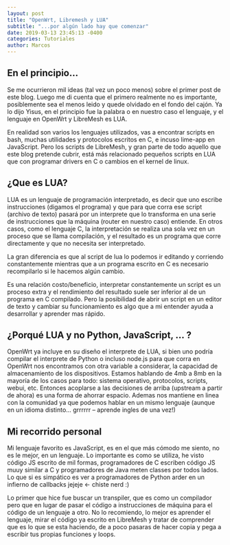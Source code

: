```yaml
---
layout: post
title: "OpenWrt, Libremesh y LUA"
subtitle: "...por algún lado hay que comenzar"
date: 2019-03-13 23:45:13 -0400
categories: Tutoriales
author: Marcos
---
```


## En el principio...

Se me ocurrieron mil ideas (tal vez un poco menos) sobre el primer post de este blog. Luego me di cuenta que el primero realmente no es importante, posiblemente sea el menos leido y quede olvidado en el fondo del cajón. Ya lo dijo Yisus, en el principio fue la palabra o en nuestro caso el lenguaje, y el lenguaje en OpenWrt y LibreMesh es LUA.

En realidad son varios los lenguajes utilizados, vas a encontrar scripts en bash, muchas utilidades y protocolos escritos en C, e incuso lime-app en JavaScript. Pero los scripts de LibreMesh, y gran parte de todo aquello que este blog pretende cubrir, está más relacionado pequeños scripts en LUA que con programar drivers en C o cambios en el kernel de linux.

## ¿Que es LUA?

LUA es un lenguaje de programación interpretado, es decir que uno escribe instrucciones (digamos el programa) y que para que corra ese script (archivo de texto) pasará por un interprete que lo transforma en una serie de instrucciones que la máquina (router en nuestro caso) entiende.
En otros casos, como el lenguaje C, la interpretación se realiza una sola vez en un proceso que se llama compilación, y el resultado es un programa que corre directamente y que no necesita ser interpretado.

La gran diferencia es que al script de lua lo podemos ir editando y corriendo constantemente mientras que a un programa escrito en C es necesario recompilarlo si le hacemos algún cambio.

Es una relación costo/beneficio, interpretar constantemente un script es un proceso extra y el rendimiento del resultado suele ser inferior al de un programa en C compilado. Pero la posibilidad de abrir un script en un editor de texto y cambiar su funcionamiento es algo que a mi entender ayuda a desarrollar y aprender mas rápido.

## ¿Porqué LUA y no Python, JavaScript, ... ?

OpenWrt ya incluye en su diseño el interprete de LUA, si bien uno podría compilar el interprete de Python o incluso node.js para que corra en OpenWrt nos encontramos con otra variable a considerar, la capacidad de almacenamiento de los dispositivos. Estamos hablando de 4mb a 8mb en la mayoría de los casos para todo: sistema operativo, protocolos, scripts, webui, etc. Entonces acoplarse a las decisiones de arriba (upstream a partir de ahora) es una forma de ahorrar espacio. Ademas nos mantiene en linea con la comunidad ya que podemos hablar en un mismo lenguaje (aunque en un idioma distinto… grrrrrr – aprende ingles de una vez!)

## Mi recorrido personal

Mi lenguaje favorito es JavaScript, es en el que más cómodo me siento, no es le mejor, en un lenguaje. Lo importante es como se utiliza, he visto código JS escrito de mil formas, programadores de C escriben código JS muuy similar a C y programadores de Java meten classes por todos lados. Lo que si es simpático es ver a programadores de Python arder en un infierno de callbacks jejeje ← chiste nerd :)

Lo primer que hice fue buscar un transpiler, que es como un compilador pero que en lugar de pasar el código a instrucciones de máquina para el código de un lenguaje a otro. No lo recomiendo, lo mejor es aprender el lenguaje, mirar el código ya escrito en LibreMesh y tratar de comprender que es lo que se esta haciendo, de a poco pasaras de hacer copia y pega a escribir tus propias funciones y loops.
